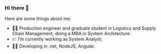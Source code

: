 ### Hi there 👋

Here are some things about me:

- :man_student: Production engineer and graduate student in Logistics and Supply Chain Management, doing a MBA in System Architecture.
- :chart: I’m currently working as System Analyst;
- 👨‍💻 Developing in .net, NodeJS, Angular.


